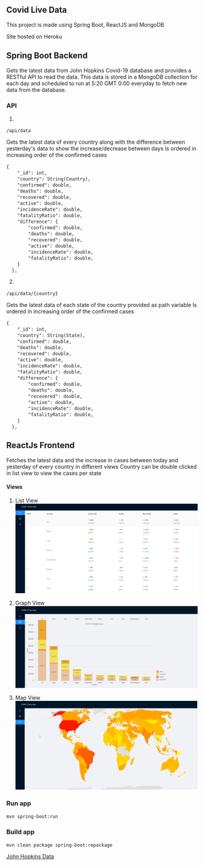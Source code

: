 ## Covid Live Data
This project is made using Spring Boot, ReactJS and MongoDB

Site hosted on Heroku



## Spring Boot Backend
Gets the latest data from John Hopkins Covid-19 database and provides a RESTful API to read the data. This data is stored in a MongoDB collection for each day and scheduled to run at 5:20 GMT 0:00 everyday to fetch new data from the database. 

### API
1. 
```
/api/data
```
Gets the latest data of every country along with the difference between yesterday's data to show the increase/decrease between days
Is ordered in increasing order of the confirmed cases
```
{
    "_id": int,
    "country": String(Country),
    "confirmed": double,
    "deaths": double,
    "recovered": double,
    "active": double,
    "incidenceRate": double,
    "fatalityRatio": double,
    "difference": {
	    "confirmed": double,
	    "deaths": double,
	    "recovered": double,
	    "active": double,
	    "incidenceRate": double,
	    "fatalityRatio": double,
    }
  },
```

2. 
```
/api/data/{country}
```
Gets the latest data of each state of the country provided as path variable
Is ordered in increasing order of the confirmed cases
```
{
    "_id": int,
    "country": String(State),
    "confirmed": double,
    "deaths": double,
    "recovered": double,
    "active": double,
    "incidenceRate": double,
    "fatalityRatio": double,
    "difference": {
	    "confirmed": double,
	    "deaths": double,
	    "recovered": double,
	    "active": double,
	    "incidenceRate": double,
	    "fatalityRatio": double,
    }
  },
 ```

## ReactJs Frontend
Fetches the latest data and the increase in cases between today and yesterday of every country in different views
Country can be double clicked in list view to view the cases per state

#### Views 
1. List View
![Error displaying Image](https://github.com/Pranit24/Covid/blob/master/Images/ListView.png?raw=true)
 
2. Graph View
![Error displaying Image](https://github.com/Pranit24/Covid/blob/master/Images/GraphView.PNG?raw=true)

3. Map View
![Error displaying Image](https://github.com/Pranit24/Covid/blob/master/Images/MapView.PNG?raw=true)


### Run app

```
mvn spring-boot:run
```

### Build app
```
mvn clean package spring-boot:repackage
```
[John Hopkins Data](https://github.com/CSSEGISandData/COVID-19/tree/master/csse_covid_19_data)
